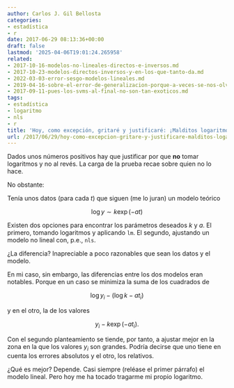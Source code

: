 ```yaml
---
author: Carlos J. Gil Bellosta
categories:
- estadística
- r
date: 2017-06-29 08:13:36+00:00
draft: false
lastmod: '2025-04-06T19:01:24.265958'
related:
- 2017-10-16-modelos-no-lineales-directos-e-inversos.md
- 2017-10-23-modelos-directos-inversos-y-en-los-que-tanto-da.md
- 2022-03-03-error-sesgo-modelos-lineales.md
- 2019-04-16-sobre-el-error-de-generalizacion-porque-a-veces-se-nos-olvida.md
- 2017-09-11-pues-los-svms-al-final-no-son-tan-exoticos.md
tags:
- estadística
- logaritmo
- nls
- r
title: 'Hoy, como excepción, gritaré y justificaré: ¡Malditos logaritmos!'
url: /2017/06/29/hoy-como-excepcion-gritare-y-justificare-malditos-logaritmos/
---
```


Dados unos números positivos hay que justificar por que **no** tomar logaritmos y no al revés. La carga de la prueba recae sobre quien no lo hace.

No obstante:

Tenía unos datos (para cada $t$) que siguen (me lo juran) un modelo teórico

$$ \log y \sim k \exp(-at)$$

Existen dos opciones para encontrar los parámetros deseados $k$ y $a$. El primero, tomando logaritmos y aplicando `lm`. El segundo, ajustando un modelo no lineal con, p.e., `nls`.

¿La diferencia? Inapreciable a poco razonables que sean los datos y el modelo.

En mi caso, sin embargo, las diferencias entre los dos modelos eran notables. Porque en un caso se minimiza la suma de los cuadrados de

$$ \log y_i - (\log k - a t_i)$$

y en el otro, la de los valores

$$ y_i - k \exp(-a t_i).$$

Con el segundo planteamiento se tiende, por tanto, a ajustar mejor en la zona en la que los valores $y_i$ son grandes. Podría decirse que uno tiene en cuenta los errores absolutos y el otro, los relativos.

¿Qué es mejor? Depende. Casi siempre (reléase el primer párrafo) el modelo lineal. Pero hoy me ha tocado tragarme mi propio logaritmo.